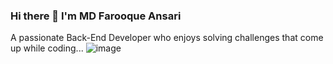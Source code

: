### Hi there 👋 I'm MD Farooque Ansari
A passionate Back-End Developer who enjoys solving challenges that come up while coding...
![image](https://user-images.githubusercontent.com/101395801/185128020-d0c467e7-2fc6-4726-bcde-5a9e720c3e06.png)

<!--
**mrFarooque/mrFarooque** is a ✨ _special_ ✨ repository because its `README.md` (this file) appears on your GitHub profile.

Here are some ideas to get you started:

- 🔭 I’m currently working on ...
- 🌱 I’m currently learning ...
- 👯 I’m looking to collaborate on ...
- 🤔 I’m looking for help with ...
- 💬 Ask me about ...
- 📫 How to reach me: ...
- 😄 Pronouns: ...
- ⚡ Fun fact: ...
-->
